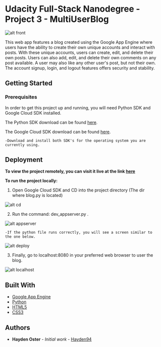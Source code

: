 # Udacity Full-Stack Nanodegree - Project 3 - MultiUserBlog

![alt front](http://i.imgur.com/YYdou0x.jpg)

This web app features a blog created using the Google App Engine where users have the ability to create their own unique accounts and interact with posts. With these unique accounts, users can create, edit, and delete their own posts. Users can also add, edit, and delete their own comments on any post available. A user may also like any other user's post, but not their own. The account signup, login, and logout features offers security and stability.

## Getting Started

### Prerequisites

In order to get this project up and running, you will need Python SDK and Google Cloud SDK installed.


The Python SDK download can be found [here](http://legacy.python.org/download/).

The Google Cloud SDK download can be found [here](https://cloud.google.com/sdk/downloads).

	-Download and install both SDK's for the operating system you are currently using.

## Deployment

**To view the project remotely, you can visit it live at the link [here](http://UpdateWhenNewProjectIs.Deployed)**

**To run the project locally:**

1. Open Google Cloud SDK and CD into the project directory (The dir where blog.py is located)

![alt cd](http://i.imgur.com/eHFpNy7.jpg)

2. Run the command: dev_appserver.py .

![alt appserver](http://i.imgur.com/k8pMLKa.jpg)

	-If the python file runs correctly, you will see a screen similar to the one below.

![alt deploy](http://i.imgur.com/373dbWz.jpg)

3. Finally, go to localhost:8080 in your preferred web browser to user the blog.

![alt localhost](http://i.imgur.com/ddaXkS5.jpg)

## Built With

* [Google App Engine](https://cloud.google.com/appengine/)
* [Python](https://www.python.org/)
* [HTML5](https://en.wikipedia.org/wiki/HTML5)
* [CSS3](https://en.wikipedia.org/wiki/Cascading_Style_Sheets)

## Authors

* **Hayden Oster** - *Initial work* - [Hayden94](https://github.com/Hayden94)